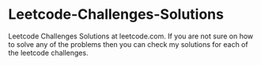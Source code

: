 # Leetcode-Challenges-Solutions
Leetcode Challenges Solutions at leetcode.com. If you are not sure on how to solve any of the problems then you can check my solutions for each of the leetcode challenges.
